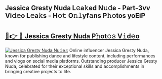 ## Jessica Gresty Nuda L𝚎a𝚔ed N𝚞𝚍e - Part-3vv Vi𝚍𝚎o L𝚎a𝚔s - H𝚘𝚝 O𝚗𝚕yf𝚊ns P𝚑𝚘tos yoEiP

# <h2><a href="http://kfcxhgx.oniu.top/?m=Jessica+Gresty+Nuda">🔗👉 🔴 Jessica Gresty Nuda P𝚑ot𝚘𝚜 V𝚒d𝚎o</a></h2>

[![Jessica Gresty Nuda Nu𝚍e𝚜](https://i.imgur.com/0qMVB7G.gif)](http://kfcxhgx.oniu.top/?m=Jessica+Gresty+Nuda)
Online influencer Jessica Gresty Nuda, known for publishing dance and lifestyle content, including performances and vlogs on social media platforms. Outstanding producer Jessica Gresty Nuda, celebrated for their exceptional skills and accomplishments in bringing creative projects to life.  
